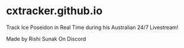 # cxtracker.github.io
Track Ice Poseidon in Real Time during his Australian 24/7 Livestream!

Made by Rishi Sunak On Discord
